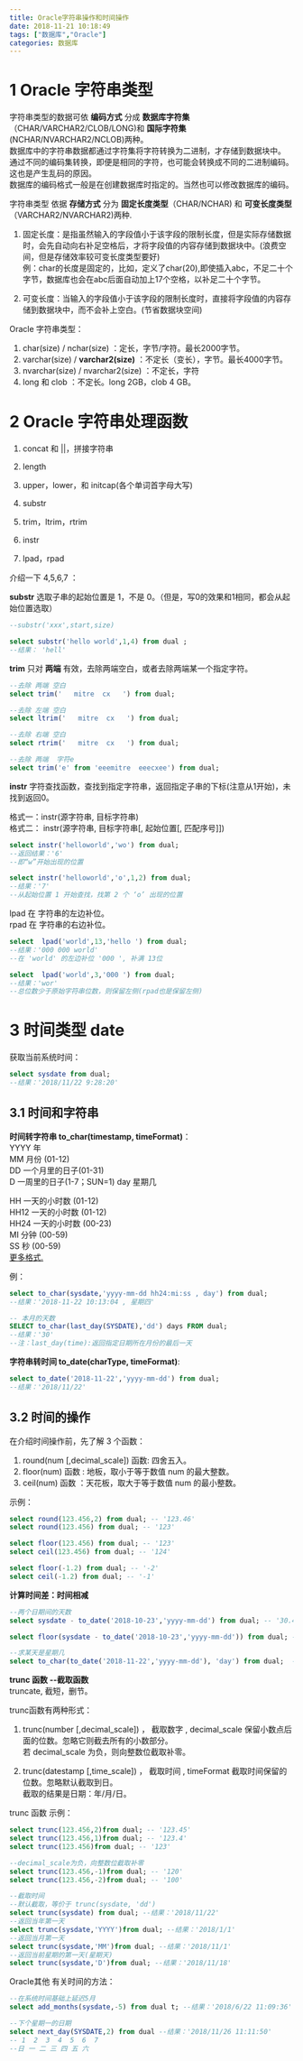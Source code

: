 ```yaml
---
title: Oracle字符串操作和时间操作
date: 2018-11-21 10:18:49
tags: ["数据库","Oracle"]
categories: 数据库
---
```


# 1 Oracle 字符串类型

字符串类型的数据可依 **编码方式** 分成 **数据库字符集**（CHAR/VARCHAR2/CLOB/LONG)和 **国际字符集**(NCHAR/NVARCHAR2/NCLOB)两种。  
数据库中的字符串数据都通过字符集将字符转换为二进制，才存储到数据块中。  
通过不同的编码集转换，即便是相同的字符，也可能会转换成不同的二进制编码。这也是产生乱码的原因。  
数据库的编码格式一般是在创建数据库时指定的。当然也可以修改数据库的编码。  

字符串类型 依据 **存储方式** 分为 **固定长度类型**（CHAR/NCHAR) 和 **可变长度类型**（VARCHAR2/NVARCHAR2)两种.

1. 固定长度：是指虽然输入的字段值小于该字段的限制长度，但是实际存储数据时，会先自动向右补足空格后，才将字段值的内容存储到数据块中。(浪费空间，但是存储效率较可变长度类型要好)  
例：char的长度是固定的，比如，定义了char(20),即使插入abc，不足二十个字节，数据库也会在abc后面自动加上17个空格，以补足二十个字节。  

2. 可变长度：当输入的字段值小于该字段的限制长度时，直接将字段值的内容存储到数据块中，而不会补上空白。(节省数据块空间)  


Oracle 字符串类型：    
1. char(size) / nchar(size) ：定长，字节/字符。最长2000字节。  
2. varchar(size) / **varchar2(size)** ：不定长（变长），字节。最长4000字节。  
3. nvarchar(size) / nvarchar2(size) ：不定长，字符  
4. long 和 clob ：不定长。long 2GB，clob 4 GB。  

# 2 Oracle 字符串处理函数

1. concat 和 ||，拼接字符串
2. length
3. upper，lower，和 initcap(各个单词首字母大写)

4. substr
5. trim，ltrim，rtrim
6. instr  
7. lpad，rpad

介绍一下 4,5,6,7 ：  

**substr** 选取子串的起始位置是 1，不是 0。（但是，写0的效果和1相同，都会从起始位置选取）
```sql
--substr('xxx',start,size)

select substr('hello world',1,4) from dual ;
--结果： 'hell'
```


**trim** 只对 **两端** 有效，去除两端空白，或者去除两端某一个指定字符。
```sql
--去除 两端 空白
select trim('   mitre  cx   ') from dual;

--去除 左端 空白
select ltrim('   mitre  cx   ') from dual;

--去除 右端 空白
select rtrim('   mitre  cx   ') from dual;

--去除 两端  字符e
select trim('e' from 'eeemitre  eeecxee') from dual;
```

**instr** 字符查找函数，查找到指定字符串，返回指定子串的下标(注意从1开始)，未找到返回0。  

格式一：instr(源字符串, 目标字符串)    
格式二： instr(源字符串, 目标字符串[, 起始位置[, 匹配序号]])  


```sql
select instr('helloworld','wo') from dual;
--返回结果：'6'    
--即“w”开始出现的位置

select instr('helloworld','o',1,2) from dual;
--结果：'7'
--从起始位置 1 开始查找，找第 2 个 ‘o’ 出现的位置
```

lpad 在 字符串的左边补位。  
rpad 在 字符串的右边补位。  
```sql
select  lpad('world',13,'hello ') from dual;  
--结果：'000 000 world'
--在 'world' 的左边补位 '000 ', 补满 13位

select  lpad('world',3,'000 ') from dual;
--结果：'wor'
--总位数少于原始字符串位数，则保留左侧(rpad也是保留左侧)
```

# 3 时间类型 date

获取当前系统时间：  
```sql
select sysdate from dual;
--结果：'2018/11/22 9:28:20'
```
## 3.1 时间和字符串

**时间转字符串 to_char(timestamp, timeFormat)**：   
YYYY	年  
MM	月份 (01-12)  
DD	一个月里的日子(01-31)  
D	一周里的日子(1-7；SUN=1)
day 星期几  

HH	一天的小时数 (01-12)  
HH12	一天的小时数 (01-12)  
HH24	一天的小时数 (00-23)  
MI	分钟 (00-59)  
SS	秒 (00-59)  
[更多格式.](https://www.cnblogs.com/aipan/p/7941917.html)  

例：  
```sql
select to_char(sysdate,'yyyy-mm-dd hh24:mi:ss , day') from dual;
--结果：'2018-11-22 10:13:04 , 星期四'

-- 本月的天数
SELECT to_char(last_day(SYSDATE),'dd') days FROM dual;
--结果：'30'
--注：last_day(time):返回指定日期所在月份的最后一天
```

**字符串转时间 to_date(charType, timeFormat)**:  
```sql
select to_date('2018-11-22','yyyy-mm-dd') from dual;
--结果：'2018/11/22'
```

## 3.2 时间的操作

在介绍时间操作前，先了解 3 个函数：  
1. round(num [,decimal_scale]) 函数: 四舍五入。     
2. floor(num) 函数 : 地板，取小于等于数值 num 的最大整数。  
3. ceil(num) 函数 ：天花板，取大于等于数值 num 的最小整数。  

示例：  
```sql
select round(123.456,2) from dual; -- '123.46'
select round(123.456) from dual; -- '123'

select floor(123.456) from dual; -- '123'
select ceil(123.456) from dual; -- '124'

select floor(-1.2) from dual; -- '-2'
select ceil(-1.2) from dual; -- '-1'
```

**计算时间差：时间相减**   
```sql
--两个日期间的天数
select sysdate - to_date('2018-10-23','yyyy-mm-dd') from dual; -- '30.4204282407407'

select floor(sysdate - to_date('2018-10-23','yyyy-mm-dd')) from dual; -- '30'
```

```sql
--求某天是星期几
select to_char(to_date('2018-11-22','yyyy-mm-dd'), 'day') from dual;  -- '星期四'
```

**trunc 函数 --截取函数**   
truncate, 截短，删节。

trunc函数有两种形式：  

1. trunc(number [,decimal_scale]) ，
截取数字 , decimal_scale 保留小数点后面的位数。忽略它则截去所有的小数部分。  
若 decimal_scale 为负，则向整数位截取补零。

2. trunc(datestamp [,time_scale]) ，
截取时间 , timeFormat 截取时间保留的位数。忽略默认截取到日。  
截取的结果是日期：年/月/日。

trunc 函数 示例：  
```sql
select trunc(123.456,2)from dual; -- '123.45'
select trunc(123.456,1)from dual; -- '123.4'
select trunc(123.456)from dual; -- '123'

--decimal_scale为负，向整数位截取补零
select trunc(123.456,-1)from dual; -- '120'
select trunc(123.456,-2)from dual; -- '100'

--截取时间
--默认截取，等价于 trunc(sysdate, 'dd')
select trunc(sysdate) from dual; --结果：'2018/11/22'
--返回当年第一天
select trunc(sysdate,'YYYY')from dual; --结果：'2018/1/1'
--返回当月第一天
select trunc(sysdate,'MM')from dual; --结果：'2018/11/1'
--返回当前星期的第一天(星期天)
select trunc(sysdate,'D')from dual; --结果：'2018/11/18'
```

Oracle其他 有关时间的方法：  
```sql
--在系统时间基础上延迟5月
select add_months(sysdate,-5) from dual t; --结果：'2018/6/22 11:09:36'

--下个星期一的日期
select next_day(SYSDATE,2) from dual --结果：'2018/11/26 11:11:50'
-- 1  2  3  4  5  6  7 
--日 一 二 三 四 五 六
```  
